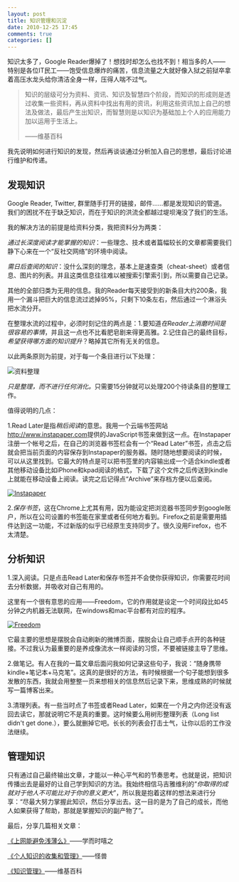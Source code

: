 ```yaml
---
layout: post
title: 知识管理和沉淀
date: 2010-12-25 17:45
comments: true
categories: []
---
```

知识太多了，Google Reader爆掉了！想找时却怎么也找不到！相当多的人——特别是各位IT民工——饱受信息爆炸的痛苦，信息流量之大就好像入狱之前狱卒拿着高压水龙头给你清洁全身一样，压得人喘不过气。
<blockquote>知识的层级可分为资料、资讯、知识及智慧四个阶段，而知识的形成则是透过收集一些资料，再从资料中找出有用的资讯，利用这些资讯加上自己的想法及做法，最后产生出知识，而智慧则是以知识为基础加上个人的应用能力加以运用于生活上。

——维基百科</blockquote>
我先说明如何进行知识的发现，然后再谈谈通过分析加入自己的思想，最后讨论进行维护和传递。
<h2>发现知识</h2>
Google Reader, Twitter, 群里随手打开的链接，邮件……都是发现知识的管道。我们的困扰不在于缺乏知识，而在于知识的洪流全都越过堤坝淹没了我们的生活。

我的解决方法的前提是给资料分类，我把资料分为两类：

<em>通过长深度阅读才能掌握的知识</em>：一些理念、技术或者篇幅较长的文章都需要我们静下心来在一个“反社交网络”的环境中阅读。

<em>需日后查阅的知识</em>：没什么深刻的理念，基本上是速查类（cheat-sheet）或者信息、图片的列表。并且这类信息往往难以被搜索引擎索引到，所以需要自己记录。

其他的全部归类为无用的信息。我的Reader每天接受到的新条目大约200条，我用一个漏斗把巨大的信息流过滤掉95%，只剩下10条左右，然后通过一个淋浴头把水流分开。

在整理水流的过程中，必须时刻记住的两点是：1.要知道<em>在Reader上消磨时间是很容易的事情</em>，并且这一点也不比看肥皂剧来得更高雅。2.记住自己的最终目标，<em>希望获得哪方面的知识提升</em>？略掉其它所有无关的信息。

以此两条原则为前提，对于每一个条目进行以下处理：

<img class="aligncenter size-full wp-image-488" title="资料整理" src="http://yuguo.us/files/2010/12/1.png" alt="资料整理"   />

<em>只是整理，而不进行任何消化。</em>只需要15分钟就可以处理200个待读条目的整理工作。

值得说明的几点：

1.Read Later是指<em>稍后阅读</em>的意思。我用一个云端书签网站<a href="http://www.instapaper.com/">http://www.instapaper.com</a>提供的JavaScript书签来做到这一点。在Instapaper注册一个帐号之后，在自己的浏览器书签栏会有一个“Read Later”书签，点击之后就会把当前页面的内容保存到Instapaper的服务器。随时随地想要阅读的时候，可以从这里找到。它最大的特点是可以把书签里的内容输出成一个适合kindle或者其他移动设备比如iPhone和kpad阅读的格式，下载了这个文件之后传送到kindle上就能在移动设备上阅读。读完之后记得点“Archive”来存档方便以后查阅。

<a href="http://www.instapaper.com"><img class="aligncenter size-full wp-image-489" title="Instapaper" src="http://yuguo.us/files/2010/12/2.jpg" alt="Instapaper"   /></a>

2.<em>保存书签</em>，这在Chrome上尤其有用，因为能设定把浏览器书签同步到google账户，所以在公司设置的书签能在家里或者任何地方看到。Firefox之前是需要用插件达到这一功能，不过新版的似乎已经原生支持同步了。很久没用Firefox，也不太清楚。
<h2>分析知识</h2>
1.深入阅读。只是点击Read Later和保存书签并不会使你获得知识，你需要花时间去分析数据，并吸收对自己有用的。

这里有一个很有意思的应用——Freedom，它的作用就是设定一个时间段比如45分钟之内机器无法联网，在windows和mac平台都有对应的程序。

<a href="http://macfreedom.com/"><img title="Freedom" src="http://yuguo.us/files/2010/12/3.png" alt="Freedom"   /></a>

它最主要的思想是摆脱会自动刷新的微博页面，摆脱会让自己顺手点开的各种链接。不过我认为最重要的是养成像流水一样阅读的习惯，不要被链接主导了思维。

2.做笔记。有人在我的一篇文章后面问我如何记录这些句子，我说：“随身携带kindle+笔记本+马克笔”。这真的是很好的方法，有时候根据一个句子能想到很多发散的东西，我就会用整整一页来想相关的信息然后记录下来，思维成熟的时候就写一篇博客出来。

3.清理列表。有一些当时点了书签或者Read Later，如果在一个月之内你还没有返回去读它，那就说明它不是真的重要。这时候要么用树形整理列表（Long list didn't get done.），要么就删掉它吧。长长的列表会打击士气，让你以后的工作没法继续。
<h2>管理知识</h2>
只有通过自己最终输出文章，才能以一种心平气和的节奏思考。也就是说，把知识传播出去是最好的让自己学到知识的方法。我始终相信马吉雅维利的“<em>你取得的成就对于他人不可能比对于你的意义更大</em>”，所以我是抱着这样的想法来进行分享：“尽最大努力掌握此知识，然后分享出去。这一目的是为了自己的成长，而他人如果获得了帮助，那就是掌握知识的副产物了”。

最后，分享几篇相关文章：

<a href="http://www.geekonomics10000.com/553">《上网能避免浅薄么》</a>——学而时嘻之

<a href="http://www.argoy.net/?p=43">《个人知识的收集和管理》</a>——怪兽

<a href="http://zh.wikipedia.org/zh/%E7%9F%A5%E8%AF%86%E7%AE%A1%E7%90%86">《知识管理》</a>——维基百科
